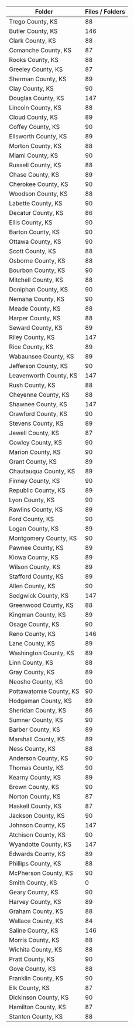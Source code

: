 | Folder                  |   Files / Folders |
|-------------------------|-------------------|
| Trego County, KS        |                88 |
| Butler County, KS       |               146 |
| Clark County, KS        |                88 |
| Comanche County, KS     |                87 |
| Rooks County, KS        |                88 |
| Greeley County, KS      |                87 |
| Sherman County, KS      |                89 |
| Clay County, KS         |                90 |
| Douglas County, KS      |               147 |
| Lincoln County, KS      |                88 |
| Cloud County, KS        |                89 |
| Coffey County, KS       |                90 |
| Ellsworth County, KS    |                89 |
| Morton County, KS       |                88 |
| Miami County, KS        |                90 |
| Russell County, KS      |                88 |
| Chase County, KS        |                89 |
| Cherokee County, KS     |                90 |
| Woodson County, KS      |                88 |
| Labette County, KS      |                90 |
| Decatur County, KS      |                86 |
| Ellis County, KS        |                90 |
| Barton County, KS       |                90 |
| Ottawa County, KS       |                90 |
| Scott County, KS        |                88 |
| Osborne County, KS      |                88 |
| Bourbon County, KS      |                90 |
| Mitchell County, KS     |                88 |
| Doniphan County, KS     |                90 |
| Nemaha County, KS       |                90 |
| Meade County, KS        |                88 |
| Harper County, KS       |                88 |
| Seward County, KS       |                89 |
| Riley County, KS        |               147 |
| Rice County, KS         |                89 |
| Wabaunsee County, KS    |                89 |
| Jefferson County, KS    |                90 |
| Leavenworth County, KS  |               147 |
| Rush County, KS         |                88 |
| Cheyenne County, KS     |                88 |
| Shawnee County, KS      |               147 |
| Crawford County, KS     |                90 |
| Stevens County, KS      |                89 |
| Jewell County, KS       |                87 |
| Cowley County, KS       |                90 |
| Marion County, KS       |                90 |
| Grant County, KS        |                89 |
| Chautauqua County, KS   |                89 |
| Finney County, KS       |                90 |
| Republic County, KS     |                89 |
| Lyon County, KS         |                90 |
| Rawlins County, KS      |                89 |
| Ford County, KS         |                90 |
| Logan County, KS        |                89 |
| Montgomery County, KS   |                90 |
| Pawnee County, KS       |                89 |
| Kiowa County, KS        |                89 |
| Wilson County, KS       |                89 |
| Stafford County, KS     |                89 |
| Allen County, KS        |                90 |
| Sedgwick County, KS     |               147 |
| Greenwood County, KS    |                88 |
| Kingman County, KS      |                89 |
| Osage County, KS        |                90 |
| Reno County, KS         |               146 |
| Lane County, KS         |                89 |
| Washington County, KS   |                89 |
| Linn County, KS         |                88 |
| Gray County, KS         |                89 |
| Neosho County, KS       |                90 |
| Pottawatomie County, KS |                90 |
| Hodgeman County, KS     |                89 |
| Sheridan County, KS     |                86 |
| Sumner County, KS       |                90 |
| Barber County, KS       |                89 |
| Marshall County, KS     |                89 |
| Ness County, KS         |                88 |
| Anderson County, KS     |                90 |
| Thomas County, KS       |                90 |
| Kearny County, KS       |                89 |
| Brown County, KS        |                90 |
| Norton County, KS       |                87 |
| Haskell County, KS      |                87 |
| Jackson County, KS      |                90 |
| Johnson County, KS      |               147 |
| Atchison County, KS     |                90 |
| Wyandotte County, KS    |               147 |
| Edwards County, KS      |                89 |
| Phillips County, KS     |                88 |
| McPherson County, KS    |                90 |
| Smith County, KS        |                 0 |
| Geary County, KS        |                90 |
| Harvey County, KS       |                89 |
| Graham County, KS       |                88 |
| Wallace County, KS      |                84 |
| Saline County, KS       |               146 |
| Morris County, KS       |                88 |
| Wichita County, KS      |                88 |
| Pratt County, KS        |                90 |
| Gove County, KS         |                88 |
| Franklin County, KS     |                90 |
| Elk County, KS          |                87 |
| Dickinson County, KS    |                90 |
| Hamilton County, KS     |                87 |
| Stanton County, KS      |                88 |